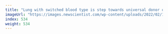 ```yaml
---
title: "Lung with switched blood type is step towards universal donor organs"
imageUrl: "https://images.newscientist.com/wp-content/uploads/2022/02/16142406/PRI_223884520.jpg?width=600"
index: 534
weight: 534
---
```

